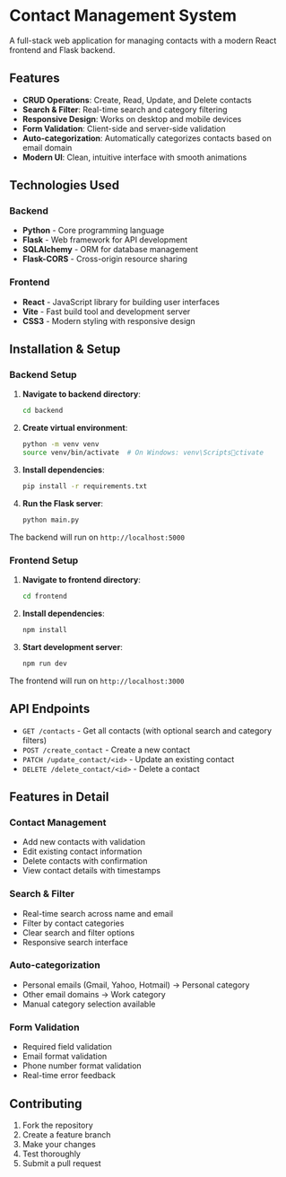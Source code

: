 # Contact Management System

A full-stack web application for managing contacts with a modern React frontend and Flask backend.

## Features

- **CRUD Operations**: Create, Read, Update, and Delete contacts
- **Search & Filter**: Real-time search and category filtering
- **Responsive Design**: Works on desktop and mobile devices
- **Form Validation**: Client-side and server-side validation
- **Auto-categorization**: Automatically categorizes contacts based on email domain
- **Modern UI**: Clean, intuitive interface with smooth animations

## Technologies Used

### Backend
- **Python** - Core programming language
- **Flask** - Web framework for API development
- **SQLAlchemy** - ORM for database management
- **Flask-CORS** - Cross-origin resource sharing

### Frontend
- **React** - JavaScript library for building user interfaces
- **Vite** - Fast build tool and development server
- **CSS3** - Modern styling with responsive design

## Installation & Setup

### Backend Setup

1. **Navigate to backend directory**:
   ```bash
   cd backend
   ```

2. **Create virtual environment**:
   ```bash
   python -m venv venv
   source venv/bin/activate  # On Windows: venv\Scriptsctivate
   ```

3. **Install dependencies**:
   ```bash
   pip install -r requirements.txt
   ```

4. **Run the Flask server**:
   ```bash
   python main.py
   ```

The backend will run on `http://localhost:5000`

### Frontend Setup

1. **Navigate to frontend directory**:
   ```bash
   cd frontend
   ```

2. **Install dependencies**:
   ```bash
   npm install
   ```

3. **Start development server**:
   ```bash
   npm run dev
   ```

The frontend will run on `http://localhost:3000`

## API Endpoints

- `GET /contacts` - Get all contacts (with optional search and category filters)
- `POST /create_contact` - Create a new contact
- `PATCH /update_contact/<id>` - Update an existing contact
- `DELETE /delete_contact/<id>` - Delete a contact

## Features in Detail

### Contact Management
- Add new contacts with validation
- Edit existing contact information
- Delete contacts with confirmation
- View contact details with timestamps

### Search & Filter
- Real-time search across name and email
- Filter by contact categories
- Clear search and filter options
- Responsive search interface

### Auto-categorization
- Personal emails (Gmail, Yahoo, Hotmail) → Personal category
- Other email domains → Work category
- Manual category selection available

### Form Validation
- Required field validation
- Email format validation
- Phone number format validation
- Real-time error feedback

## Contributing

1. Fork the repository
2. Create a feature branch
3. Make your changes
4. Test thoroughly
5. Submit a pull request

